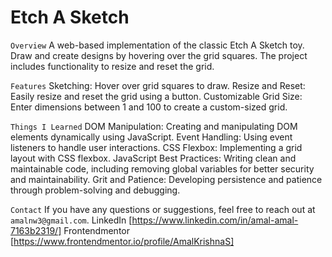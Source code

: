 # Etch A Sketch

`Overview`
A web-based implementation of the classic Etch A Sketch toy. Draw and create designs by hovering over the grid squares. The project includes functionality to resize and reset the grid.

`Features`
Sketching: Hover over grid squares to draw.
Resize and Reset: Easily resize and reset the grid using a button.
Customizable Grid Size: Enter dimensions between 1 and 100 to create a custom-sized grid.

`Things I Learned`
DOM Manipulation: Creating and manipulating DOM elements dynamically using JavaScript.
Event Handling: Using event listeners to handle user interactions.
CSS Flexbox: Implementing a grid layout with CSS flexbox.
JavaScript Best Practices: Writing clean and maintainable code, including removing global variables for better security and maintainability.
Grit and Patience: Developing persistence and patience through problem-solving and debugging.

`Contact`
If you have any questions or suggestions, feel free to reach out at `amalnw3@gmail.com`.
LinkedIn [https://www.linkedin.com/in/amal-amal-7163b2319/]
Frontendmentor [https://www.frontendmentor.io/profile/AmalKrishnaS]

